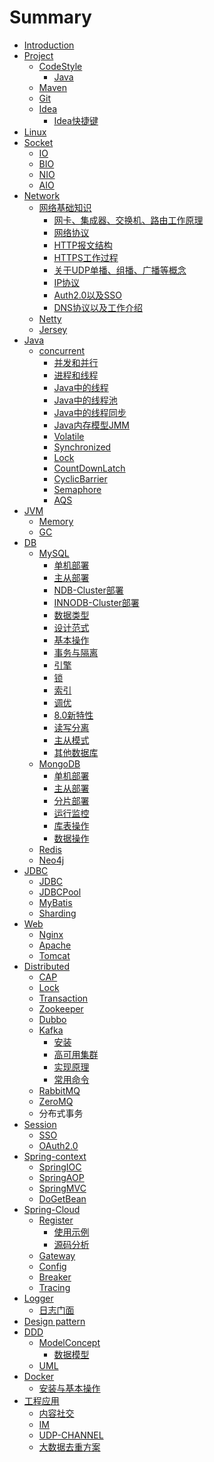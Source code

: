 # Summary
* [Introduction](README.md)
* [Project]()
  * [CodeStyle]()
    * [Java](project/code/java.md)
  * [Maven](project/code/README.md)
  * [Git](project/git/README.md)
  * [Idea](project/idea/README.md)
    * [Idea快捷键](project/idea/README.md)
* [Linux]()  
* [Socket]()
  * [IO](socket/io.md)
  * [BIO]()
  * [NIO]()
  * [AIO]()
* [Network](network/basic/SUMMARY.md)
  * [网络基础知识](network/basic/SUMMARY.md)
    * [网卡、集成器、交换机、路由工作原理](network/basic/chapter0.md)
    * [网络协议](network/basic/chapter1.md)
    * [HTTP报文结构](network/basic/chapter2.md)
    * [HTTPS工作过程](network/basic/chapter3.md)
    * [关于UDP单播、组播、广播等概念](network/basic/chapter4.md)
    * [IP协议](network/basic/chapter5.md)
    * [Auth2.0以及SSO](network/basic/chapter6.md)
    * [DNS协议以及工作介绍](network/basic/chapter7.md)
  * [Netty]()
  * [Jersey]()
* [Java]()
  * [concurrent](java/concurrent/SUMMARY.md)
    * [并发和并行](java/concurrent/concurrency-parallellism.md)                                
    * [进程和线程](http://blog.sina.com.cn/s/blog_5a2bbc860101gedc.html)
    * [Java中的线程](java/concurrent/thread.md)
    * [Java中的线程池](java/concurrent/thread-pool.md)
    * [Java中的线程同步](java/concurrent/thread-sync-queue.md)
    * [Java内存模型JMM](java/concurrent/jmm.md)
    * [Volatile](java/concurrent/volatile.md)
    * [Synchronized](java/concurrent/synchronized.md)
    * [Lock](java/concurrent/sync-lock.md)
    * [CountDownLatch](java/concurrent/sync-count-down-latch.md)
    * [CyclicBarrier](java/concurrent/sync-cyclic-barrier.md)
    * [Semaphore](java/concurrent/sync-semaphore.md)
    * [AQS](java/concurrent/sync-aqs.md)
* [JVM]()
  * [Memory]()
  * [GC]()
* [DB](databases/SUMMARY.md)
  * [MySQL](databases/mysql/SUMMARY.md)
    * [单机部署](databases/mysql/deploy-standalone.md)
    * [主从部署](databases/mysql/deploy-master-slave.md)
    * [NDB-Cluster部署](databases/mysql/deploy-cluster-ndb.md)
    * [INNODB-Cluster部署](databases/mysql/deploy-cluster-innodb.md)
    * [数据类型](databases/mysql/chapter02.md)
    * [设计范式](databases/mysql/chapter03.md)
    * [基本操作](databases/mysql/chapter04.md)
    * [事务与隔离](databases/mysql/chapter05.md)
    * [引擎](databases/mysql/chapter05.md)
    * [锁](databases/mysql/chapter07.md)
    * [索引](databases/mysql/chapter08.md)
    * [调优](databases/mysql/chapter09.md)
    * [8.0新特性](databases/mysql/chapter10.md)
    * [读写分离](databases/mysql/chapter11.md)
    * [主从模式](databases/mysql/deploy-master-slave.md)
    * [其他数据库](databases/mysql/chapter15.md)
  * [MongoDB](databases/mongodb/SUMMARY.md)
    * [单机部署](databases/mongodb/chapter0.md)
    * [主从部署](databases/mongodb/chapter1.md)
    * [分片部署](databases/mongodb/chapter3.md)
    * [运行监控](databases/mongodb/chapter4.md)
    * [库表操作](databases/mongodb/chapter3.md)
    * [数据操作](databases/mongodb/chapter5.md)
  * [Redis](databases/redis/SUMMARY.md)
  * [Neo4j]()
* [JDBC]()
  * [JDBC](jdbc/jdbc/jdbc.md)
  * [JDBCPool](jdbc/jdbc/pool.md)
  * [MyBatis](jdbc/mybatis/README.md)
  * [Sharding](jdbc/sharding/README.md)
* [Web]()  
  * [Nginx](web/nginx/SUMMARY.md)
  * [Apache]()
  * [Tomcat]()
* [Distributed]()    
  * [CAP](cap/cap.md)
  * [Lock]()
  * [Transaction]()
  * [Zookeeper]()
  * [Dubbo]()
  * [Kafka](middleware/kafka/SUMMARY.md)
    * [安装](middleware/kafka/chapter0.md)
    * [高可用集群](middleware/kafka/chapter2.md)
    * [实现原理](middleware/kafka/chapter3.md)
    * [常用命令](middleware/kafka/chapter1.md)
  * [RabbitMQ]()
  * [ZeroMQ]()
  * 分布式事务
* [Session]()  
    * [SSO]()
    * [OAuth2.0]()  
* [Spring-context](spring-context/SUMMARY.md)
  * [SpringIOC](spring-context/ioc-index.md)
  * [SpringAOP](spring-context/aop-index.md)
  * [SpringMVC](spring-context/mvc-index.md)
  * [DoGetBean](spring-context/do-get-bean.md)
* [Spring-Cloud](spring-cloud/SUMMARY.md)
  * [Register](spring-cloud/eureka/SUMMARY.md)
    * [使用示例](spring-cloud/eureka/Chapter01.md)
    * [源码分析](spring-cloud/eureka/Chapter02.md)
  * [Gateway]()
  * [Config]()
  * [Breaker]()
  * [Tracing]()
* [Logger](logger/SUMMARY.md)
  * [日志门面](logger/chapter1.md)
* [Design pattern](http://m.biancheng.net/design_pattern/) 
* [DDD](ddd/SUMMARY.md)
  * [ModelConcept](ddd/model-concept/SUMMARY.md)
    * [数据模型](ddd/model-concept/chapter3.md)
  * [UML](ddd/uml/SUMMARY.md)
* [Docker](docker/SUMMARY.md)  
  * [安装与基本操作](docker/chapter1.md)
* [工程应用]()
  * [内容社交]()
  * [IM]()
  * [UDP-CHANNEL]()
  * [大数据去重方案](DuplicateRemoval.md)


